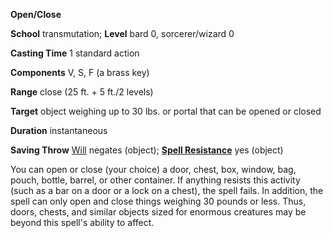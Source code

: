  **Open/Close**

**School** transmutation; **Level** bard 0, sorcerer/wizard 0

**Casting Time** 1 standard action

**Components** V, S, F (a brass key)

**Range** close (25 ft. + 5 ft./2 levels)

**Target** object weighing up to 30 lbs. or portal that can be opened or closed

**Duration** instantaneous

**Saving Throw** [Will](../combat#_will) negates (object); **[Spell Resistance](../glossary#_spell-resistance)** yes (object)

You can open or close (your choice) a door, chest, box, window, bag, pouch, bottle, barrel, or other container. If anything resists this activity (such as a bar on a door or a lock on a chest), the spell fails. In addition, the spell can only open and close things weighing 30 pounds or less. Thus, doors, chests, and similar objects sized for enormous creatures may be beyond this spell's ability to affect.

